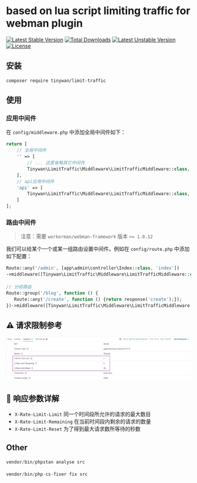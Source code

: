 # based on lua script limiting traffic for webman plugin

[![Latest Stable Version](http://poser.pugx.org/tinywan/limit-traffic/v)](https://packagist.org/packages/tinywan/limit-traffic) [![Total Downloads](http://poser.pugx.org/tinywan/limit-traffic/downloads)](https://packagist.org/packages/tinywan/limit-traffic) [![Latest Unstable Version](http://poser.pugx.org/tinywan/limit-traffic/v/unstable)](https://packagist.org/packages/tinywan/limit-traffic) [![License](http://poser.pugx.org/tinywan/limit-traffic/license)](https://packagist.org/packages/tinywan/limit-traffic)

## 安装

```shell
composer require tinywan/limit-traffic
```

## 使用

### 应用中间件

在 `config/middleware.php` 中添加全局中间件如下：

```php
return [
    // 全局中间件
    '' => [
        // ... 这里省略其它中间件
        Tinywan\LimitTraffic\Middleware\LimitTrafficMiddleware::class,
    ],
    // api应用中间件
    'api' => [
        Tinywan\LimitTraffic\Middleware\LimitTrafficMiddleware::class,
    ]
];
```

### 路由中间件

> 注意：需要 `workerman/webman-framework` 版本 `>= 1.0.12`

我们可以给某个一个或某一组路由设置中间件。例如在 `config/route.php` 中添加如下配置：

```php
Route::any('/admin', [app\admin\controller\Index::class, 'index'])
->middleware([Tinywan\LimitTraffic\Middleware\LimitTrafficMiddleware::class]);

// 分组路由
Route::group('/blog', function () {
   Route::any('/create', function () {return response('create');});
})->middleware([Tinywan\LimitTraffic\Middleware\LimitTrafficMiddleware::class]);
```

## ⚠ 请求限制参考

![rate-limit.png](./rate-limit.png)

## 🔰 响应参数详解

- `X-Rate-Limit-Limit` 同一个时间段所允许的请求的最大数目
- `X-Rate-Limit-Remaining` 在当前时间段内剩余的请求的数量
- `X-Rate-Limit-Reset` 为了得到最大请求数所等待的秒数

## Other

```php
vendor/bin/phpstan analyse src

vendor/bin/php-cs-fixer fix src
```